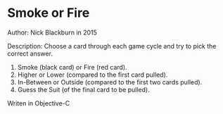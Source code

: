 # Smoke or Fire

Author: Nick Blackburn in 2015

Description: Choose a card through each game cycle and try to pick the correct answer.

1. Smoke (black card) or Fire (red card).
2. Higher or Lower (compared to the first card pulled).
3. In-Between or Outside (compared to the first two cards pulled).
4. Guess the Suit (of the final card to be pulled).

Writen in Objective-C
